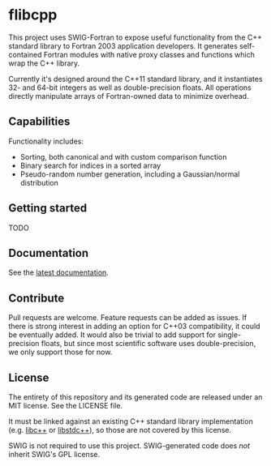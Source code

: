 # flibcpp

This project uses SWIG-Fortran to expose useful functionality from the C++
standard library to Fortran 2003 application developers. It generates
self-contained Fortran modules with native proxy classes and functions
which wrap the C++ library.

Currently it's designed around the C++11 standard library, and it instantiates
32- and 64-bit integers as well as double-precision floats.
All operations directly manipulate arrays of Fortran-owned data to minimize
overhead.

## Capabilities

Functionality includes:

- Sorting, both canonical and with custom comparison function
- Binary search for indices in a sorted array
- Pseudo-random number generation, including a Gaussian/normal distribution

## Getting started

TODO

## Documentation

See the [latest documentation](https://flibcpp.readthedocs.io/en/latest).

## Contribute

Pull requests are welcome. Feature requests can be added as issues. If there is
strong interest in adding an option for C++03 compatibility, it could be
eventually added. It would also be trivial to add support for single-precision
floats, but since most scientific software uses double-precision, we only
support those for now.

## License

The entirety of this repository and its generated code are released under an
MIT license. See the LICENSE file.

It must be linked against an existing C++ standard library implementation (e.g.
[libc++](https://libcxx.llvm.org) or [libstdc++](https://gcc.gnu.org/wiki/Libstdc++)), so those are not covered by this license.

SWIG is not required to use this project. SWIG-generated code does _not_
inherit SWIG's GPL license.

